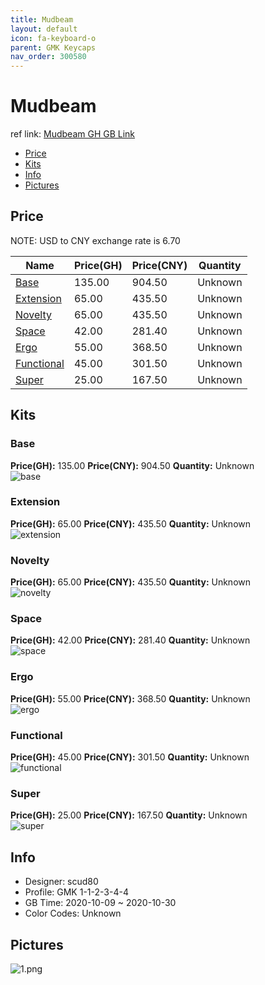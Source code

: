 ```yaml
---
title: Mudbeam 
layout: default
icon: fa-keyboard-o
parent: GMK Keycaps
nav_order: 300580
---
```


# Mudbeam 

ref link: [Mudbeam GH GB Link]()  
* [Price](#price)  
* [Kits](#kits)  
* [Info](#info)  
* [Pictures](#pictures)  


## Price  

NOTE: USD to CNY exchange rate is 6.70

| Name          | Price(GH)    |  Price(CNY) | Quantity |
| ------------- | ------------ |  ---------- | -------- |
|[Base](#base)|135.00|904.50|Unknown|
|[Extension](#extension)|65.00|435.50|Unknown|
|[Novelty](#novelty)|65.00|435.50|Unknown|
|[Space](#space)|42.00|281.40|Unknown|
|[Ergo](#ergo)|55.00|368.50|Unknown|
|[Functional](#functional)|45.00|301.50|Unknown|
|[Super](#super)|25.00|167.50|Unknown|


## Kits  
### Base  
**Price(GH):** 135.00    **Price(CNY):** 904.50    **Quantity:** Unknown  
<img src="{{ 'assets/images/gmk-keycaps/mudbeam/kits_pics/base.jpg' | relative_url }}" alt="base" class="image featured">

### Extension  
**Price(GH):** 65.00    **Price(CNY):** 435.50    **Quantity:** Unknown  
<img src="{{ 'assets/images/gmk-keycaps/mudbeam/kits_pics/extension.jpg' | relative_url }}" alt="extension" class="image featured">

### Novelty  
**Price(GH):** 65.00    **Price(CNY):** 435.50    **Quantity:** Unknown  
<img src="{{ 'assets/images/gmk-keycaps/mudbeam/kits_pics/novelty.jpg' | relative_url }}" alt="novelty" class="image featured">

### Space  
**Price(GH):** 42.00    **Price(CNY):** 281.40    **Quantity:** Unknown  
<img src="{{ 'assets/images/gmk-keycaps/mudbeam/kits_pics/space.jpg' | relative_url }}" alt="space" class="image featured">

### Ergo  
**Price(GH):** 55.00    **Price(CNY):** 368.50    **Quantity:** Unknown  
<img src="{{ 'assets/images/gmk-keycaps/mudbeam/kits_pics/ergo.jpg' | relative_url }}" alt="ergo" class="image featured">

### Functional  
**Price(GH):** 45.00    **Price(CNY):** 301.50    **Quantity:** Unknown  
<img src="{{ 'assets/images/gmk-keycaps/mudbeam/kits_pics/functional.jpg' | relative_url }}" alt="functional" class="image featured">

### Super  
**Price(GH):** 25.00    **Price(CNY):** 167.50    **Quantity:** Unknown  
<img src="{{ 'assets/images/gmk-keycaps/mudbeam/kits_pics/super.jpg' | relative_url }}" alt="super" class="image featured">


## Info  
* Designer: scud80  
* Profile: GMK 1-1-2-3-4-4  
* GB Time: 2020-10-09 ~ 2020-10-30  
* Color Codes: Unknown  


## Pictures  
<img src="{{ 'assets/images/gmk-keycaps/mudbeam/rendering_pics/1.png' | relative_url }}" alt="1.png" class="image featured">
